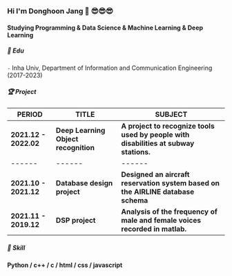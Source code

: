 ### Hi I'm Donghoon Jang 👋 😎😎😎
#### Studying Programming & Data Science & Machine Learning & Deep Learning   

##### 📘 ️Edu 
  
`-` Inha Univ, Department of Information and Communication Engineering (2017-2023)  


##### 🏆 Project  

| PERIOD | TITLE | SUBJECT |
| ------- | ------- | -------|
| **2021.12 - 2022.02** | **Deep Learning Object recognition** | **A project to recognize tools used by people with disabilities at subway stations.** |
| ------ | ------ | ------|
| **2021.10 - 2021.12** | **Database design project** | **Designed an aircraft reservation system based on the AIRLINE database schema**
| **2021.11 - 2019.12** | **DSP project** | **Analysis of the frequency of male and female voices recorded in matlab.**  

##### 🧩 Skill  

**Python / c++ / c / html / css / javascript**    

